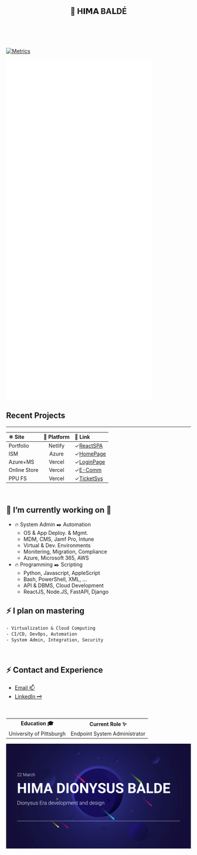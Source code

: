 
<header>
<h2 text-align="center">
	👑 <strong> H𝐈𝗠𝗔 BA𝗟DÉ </strong> 
</h2>
</header>

<br>

[![Metrics](https://github.com/bahim22/bahim22/actions/workflows/metrics.yml/badge.svg?branch=bahim22-patch-2)](https://github.com/bahim22/bahim22/actions/workflows/metrics.yml)

<img align="center" src="/github-metrics.svg" alt="Metrics" width="400" max-width="100%">

## Recent Projects

___

| ⚛️ Site | 🔭 Platform | 🏁 Link |
| :--- | :---: | :---- |
| Portfolio | Netlify | ✓[ReactSPA](https://himabalde.netlify.com) |
| ISM| Azure | ✓[HomePage](https://happy-ocean-0d2a3c60f.azurestaticapps.net) |
| Azure+MS| Vercel | ✓[LoginPage](https://azauthded.vercel.app/login) |
| Online Store| Vercel | ✓[E-Comm](https://ism-ded.vercel.app/) |
| PPU FS| Vercel | ✓[TicketSys](https://ppu-hd-fs.vercel.app/) |

<br/>

## 💬 I’m currently working on 📜

- 🔥 System Admin ✒️ Automation
    - OS & App Deploy. & Mgmt.
    - MDM, CMS, Jamf Pro, Intune
	- Virtual & Dev. Environments
 	- Monitering, Migration, Compliance
	- Azure, Microsoft 365, AWS
- 🔥 Programming ✒️ Scripting
	- Python, Javascript, AppleScript
	- Bash, PowerShell, XML, ...
 	- API & DBMS, Cloud Development
 	- ReactJS, Node.JS, FastAPI, Django

## ⚡️ I plan on mastering

	- Virtualization & Cloud Computing
	- CI/CD, DevOps, Automation
	- System Admin, Integration, Security

<br>

<h2> ⚡️ Contact and Experience </h2>

<div margin="auto">
	<ul>
		<li>
			<a href="mailto:IBalde@DionysusEraDev.OnMicrosoft.com">Email 📫
			</a>
		</li>
		<li>
			<a href="https://www.linkedin.com/in/himabalde?trk=profile-badge">LinkedIn 🗝
			</a>
		</li>
</div>

<br>

<table>
	<tr>
		<th> Education 🎓 </th>
		<th> Current Role ✨ </th>
	</tr>
	<tr>
		<td>
			University of Pittsburgh
		</td>
		<td>
			Endpoint System Administrator
		</td>
	</tr>
</table>

<div>
  <img src="/himacard.png" height="60%" width="100%" max-width="100%">
</div>

<!-- <div>
	<img src="/DedLogo.png" height="60%" width="100%" max-width="100%">
</div> -->
